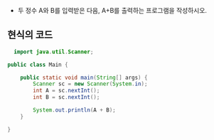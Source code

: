 - 두 정수 A와 B를 입력받은 다음, A+B를 출력하는 프로그램을 작성하시오.  

## 현식의 코드

```java
  import java.util.Scanner;

public class Main {

    public static void main(String[] args) {
        Scanner sc = new Scanner(System.in);
        int A = sc.nextInt();
        int B = sc.nextInt();

        System.out.println(A + B);
    }

}

```